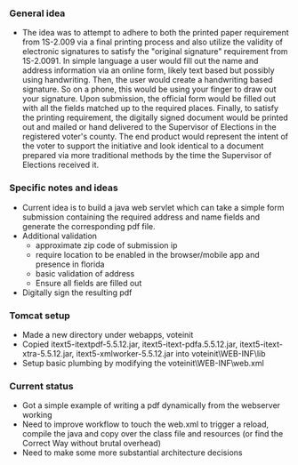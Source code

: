 ### General idea
* The idea was to attempt to adhere to both the printed paper requirement from 1S-2.009 via a final printing process and also utilize the validity of electronic signatures to satisfy the "original signature" requirement from 1S-2.0091. In simple language a user would fill out the name and address information via an online form, likely text based but possibly using handwriting. Then, the user would create a handwriting based signature. So on a phone, this would be using your finger to draw out your signature. Upon submission, the official form would be filled out with all the fields matched up to the required places. Finally, to satisfy the printing requirement, the digitally signed document would be printed out and mailed or hand delivered to the Supervisor of Elections in the registered voter's county. The end product would represent the intent of the voter to support the initiative and look identical to a document prepared via more traditional methods by the time the Supervisor of Elections received it.

### Specific notes and ideas
* Current idea is to build a java web servlet which can take a simple form submission containing the required address and name fields and generate the corresponding pdf file.
* Additional validation
  * approximate zip code of submission ip
  * require location to be enabled in the browser/mobile app and presence in florida
  * basic validation of address
  * Ensure all fields are filled out
* Digitally sign the resulting pdf

### Tomcat setup
* Made a new directory under webapps, voteinit
* Copied itext5-itextpdf-5.5.12.jar, itext5-itext-pdfa.5.5.12.jar, itext5-itext-xtra-5.5.12.jar, itext5-xmlworker-5.5.12.jar into voteinit\WEB-INF\lib
* Setup basic plumbing by modifying the voteinit\WEB-INF\web.xml

### Current status
* Got a simple example of writing a pdf dynamically from the webserver working
* Need to improve workflow to touch the web.xml to trigger a reload, compile the java and copy over the class file and resources (or find the Correct Way without brutal overhead)
* Need to make some more substantial architecture decisions